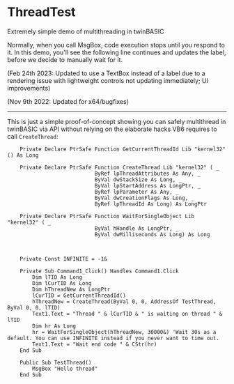 # ThreadTest

Extremely simple demo of multithreading in twinBASIC

Normally, when you call MsgBox, code execution stops until you respond to it. In this demo, you'll see the following line continues and updates the label, before we decide to manually wait for it.

(Feb 24th 2023: Updated to use a TextBox instead of a label due to a rendering issue with lightweight controls not updating immediately; UI improvements)

(Nov 9th 2022: Updated for x64/bugfixes)

---

This is just a simple proof-of-concept showing you can safely multithread in twinBASIC via API without relying on the elaborate hacks VB6 requires to call `CreateThread`:

```
    Private Declare PtrSafe Function GetCurrentThreadId Lib "kernel32" () As Long

    Private Declare PtrSafe Function CreateThread Lib "kernel32" ( _
                            ByRef lpThreadAttributes As Any, _
                            ByVal dwStackSize As Long, _
                            ByVal lpStartAddress As LongPtr, _
                            ByRef lpParameter As Any, _
                            ByVal dwCreationFlags As Long, _
                            ByRef lpThreadId As Long) As LongPtr

    Private Declare PtrSafe Function WaitForSingleObject Lib "kernel32" ( _
                            ByVal hHandle As LongPtr, _
                            ByVal dwMilliseconds As Long) As Long

 
    
    Private Const INFINITE = -1&
    
    Private Sub Command1_Click() Handles Command1.Click
        Dim lTID As Long
        Dim lCurTID As Long
        Dim hThreadNew As LongPtr
        lCurTID = GetCurrentThreadId()
        hThreadNew = CreateThread(ByVal 0, 0, AddressOf TestThread, ByVal 0, 0, lTID)
        Text1.Text = "Thread " & lCurTID & " is waiting on thread " & lTID
        Dim hr As Long
        hr = WaitForSingleObject(hThreadNew, 30000&) 'Wait 30s as a default. You can use INFINITE instead if you never want to time out.
        Text1.Text = "Wait end code " & CStr(hr)
    End Sub

    Public Sub TestThread()
        MsgBox "Hello thread"
    End Sub
```
